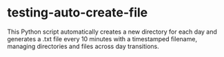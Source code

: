 # testing-auto-create-file
This Python script automatically creates a new directory for each day and generates a .txt file every 10 minutes with a timestamped filename, managing directories and files across day transitions.
